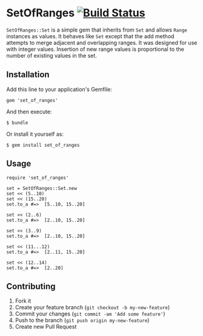 # SetOfRanges [![Build Status](https://secure.travis-ci.org/palmergs/set_of_ranges.png?branch=master)](http://travis-ci.org/palmergs/set_of_ranges)

`SetOfRanges::Set` is a simple gem that inherits from `Set` and allows `Range` instances as values. It behaves like `Set` except that the add method attempts to merge adjacent and overlapping ranges. It was designed for use with integer values. Insertion of new range values is proportional to the number of existing values in the set.

## Installation

Add this line to your application's Gemfile:

    gem 'set_of_ranges'

And then execute:

    $ bundle

Or install it yourself as:

    $ gem install set_of_ranges

## Usage

    require 'set_of_ranges'

    set = SetOfRanges::Set.new
    set << (5..10)
    set << (15..20)
    set.to_a #=>  [5..10, 15..20]
    
    set << (2..6)
    set.to_a #=>  [2..10, 15..20]

    set << (3..9)
    set.to_a #=>  [2..10, 15..20]

    set << (11...12)
    set.to_a #=>  [2..11, 15..20]

    set << (12..14)
    set.to_a #=>  [2..20]




## Contributing

1. Fork it
2. Create your feature branch (`git checkout -b my-new-feature`)
3. Commit your changes (`git commit -am 'Add some feature'`)
4. Push to the branch (`git push origin my-new-feature`)
5. Create new Pull Request
